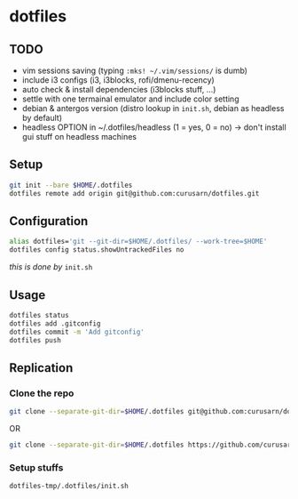 # dotfiles

## TODO
- vim sessions saving (typing `:mks! ~/.vim/sessions/` is dumb)
- include i3 configs (i3, i3blocks, rofi/dmenu-recency)
- auto check & install dependencies (i3blocks stuff, ...)
- settle with one termainal emulator and include color setting
- debian & antergos version (distro lookup in `init.sh`, debian as headless by default)
- headless OPTION in ~/.dotfiles/headless (1 = yes, 0 = no) -> don't install gui stuff on headless machines

## Setup
```bash
git init --bare $HOME/.dotfiles
dotfiles remote add origin git@github.com:curusarn/dotfiles.git
```

## Configuration
```bash
alias dotfiles='git --git-dir=$HOME/.dotfiles/ --work-tree=$HOME'
dotfiles config status.showUntrackedFiles no
```
*this is done by* `init.sh`  

## Usage
```bash
dotfiles status
dotfiles add .gitconfig
dotfiles commit -m 'Add gitconfig'
dotfiles push
```

## Replication
### Clone the repo
```bash
git clone --separate-git-dir=$HOME/.dotfiles git@github.com:curusarn/dotfiles.git dotfiles-tmp
```
OR
```bash
git clone --separate-git-dir=$HOME/.dotfiles https://github.com/curusarn/dotfiles.git dotfiles-tmp
```

### Setup stuffs
```bash
dotfiles-tmp/.dotfiles/init.sh
```

